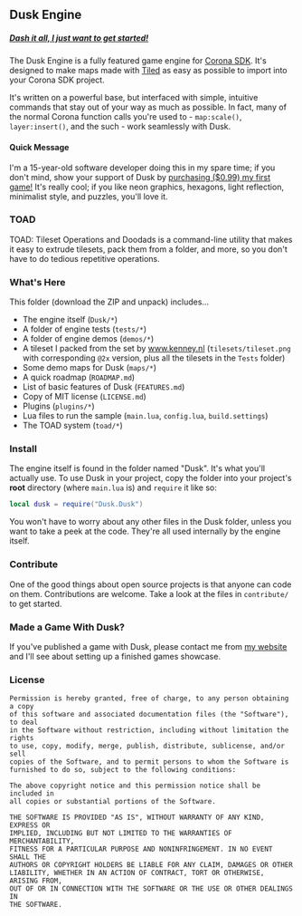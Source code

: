 ## Dusk Engine ##

##### [Dash it all, I just want to get started!][quickstart] #####

The Dusk Engine is a fully featured game engine for [Corona SDK][corona]. It's designed to make maps made with [Tiled][tiled] as easy as possible to import into your Corona SDK project.

It's written on a powerful base, but interfaced with simple, intuitive commands that stay out of your way as much as possible. In fact, many of the normal Corona function calls you're used to - `map:scale()`, `layer:insert()`, and the such - work seamlessly with Dusk.


#### Quick Message ####
I'm a 15-year-old software developer doing this in my spare time; if you don't mind, show your support of Dusk by [purchasing ($0.99) my first game!][game] It's really cool; if you like neon graphics, hexagons, light reflection, minimalist style, and puzzles, you'll love it.


### TOAD ###

TOAD: Tileset Operations and Doodads is a command-line utility that makes it easy to extrude tilesets, pack them from a folder, and more, so you don't have to do tedious repetitive operations.


### What's Here ###

This folder (download the ZIP and unpack) includes...
- The engine itself (`Dusk/*`)
- A folder of engine tests (`tests/*`)
- A folder of engine demos (`demos/*`)
- A tileset I packed from the set by www.kenney.nl (`tilesets/tileset.png` with corresponding `@2x` version, plus all the tilesets in the `Tests` folder)
- Some demo maps for Dusk (`maps/*`)
- A quick roadmap (`ROADMAP.md`)
- List of basic features of Dusk (`FEATURES.md`)
- Copy of MIT license (`LICENSE.md`)
- Plugins (`plugins/*`)
- Lua files to run the sample (`main.lua`, `config.lua`, `build.settings`)
- The TOAD system (`toad/*`)


### Install ###

The engine itself is found in the folder named "Dusk". It's what you'll actually use. To use Dusk in your project, copy the folder into your project's **root** directory (where `main.lua` is) and `require` it like so:
```Lua
local dusk = require("Dusk.Dusk")
```

You won't have to worry about any other files in the Dusk folder, unless you want to take a peek at the code. They're all used internally by the engine itself.


### Contribute ###

One of the good things about open source projects is that anyone can code on them. Contributions are welcome. Take a look at the files in `contribute/` to get started.


### Made a Game With Dusk? ###

If you've published a game with Dusk, please contact me from [my website][contact] and I'll see about setting up a finished games showcase.


### License ###

```
Permission is hereby granted, free of charge, to any person obtaining a copy
of this software and associated documentation files (the "Software"), to deal
in the Software without restriction, including without limitation the rights
to use, copy, modify, merge, publish, distribute, sublicense, and/or sell
copies of the Software, and to permit persons to whom the Software is
furnished to do so, subject to the following conditions:

The above copyright notice and this permission notice shall be included in
all copies or substantial portions of the Software.

THE SOFTWARE IS PROVIDED "AS IS", WITHOUT WARRANTY OF ANY KIND, EXPRESS OR
IMPLIED, INCLUDING BUT NOT LIMITED TO THE WARRANTIES OF MERCHANTABILITY,
FITNESS FOR A PARTICULAR PURPOSE AND NONINFRINGEMENT. IN NO EVENT SHALL THE
AUTHORS OR COPYRIGHT HOLDERS BE LIABLE FOR ANY CLAIM, DAMAGES OR OTHER
LIABILITY, WHETHER IN AN ACTION OF CONTRACT, TORT OR OTHERWISE, ARISING FROM,
OUT OF OR IN CONNECTION WITH THE SOFTWARE OR THE USE OR OTHER DEALINGS IN
THE SOFTWARE.
```

[quickstart]: http://github.com/GymbylCoding/Dusk-Engine/wiki/Quickstart
[corona]: http://www.coronalabs.com
[tiled]: http://www.mapeditor.org
[game]: http://bit.ly/1mpG2wD
[contact]: http://www.gymbyl.com/contact